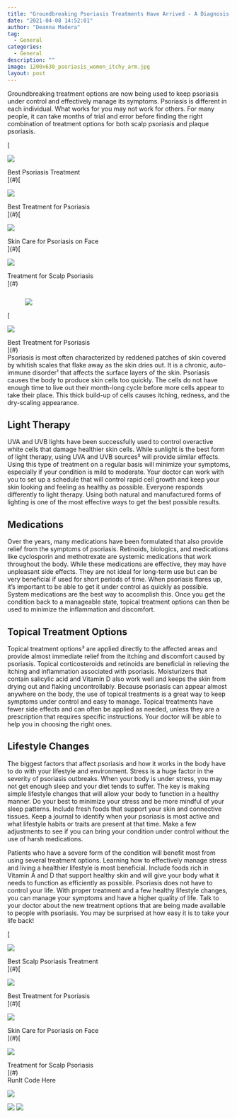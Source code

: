 ```yaml
---
title: "Groundbreaking Psoriasis Treatments Have Arrived - A Diagnosis Is No Longer The End Of The World"
date: "2021-04-08 14:52:01"
author: "Deanna Madera"
tag:
  - General
categories:
  - General
description: ""
image: 1200x630_psoriasis_women_itchy_arm.jpg
layout: post
---
```


Groundbreaking treatment options are now being used to keep psoriasis under control and effectively manage its symptoms. Psoriasis is different in each individual. What works for you may not work for others. For many people, it can take months of trial and error before finding the right combination of treatment options for both scalp psoriasis and plaque psoriasis.

<div class="cta-btn-wrap" data-mobile-sponsoredads="no">

[<div class="cta-imagecover">

![](/posts/1080x1080_psoriasis_scalpcream.jpg)</div><div class="cta-textcover">Best Psoriasis Treatment</div>](#)[<div class="cta-imagecover">

![](/posts/1080x1080_psoriasis_elbow_applyincream.jpg)</div><div class="cta-textcover">Best Treatment for Psoriasis <city></city></div>](#)[<div class="cta-imagecover">

![](/posts/1080x1080_psoriasis_laserface.jpg)</div><div class="cta-textcover">Skin Care for Psoriasis on Face</div>](#)[<div class="cta-imagecover">

![](/posts/1080x1080_psoriasis_dandruffscalp.jpg)</div><div class="cta-textcover">Treatment for Scalp Psoriasis</div>](#)</div><figure class="wp-block-image size-large" style="margin-top:25px">[![](/posts/1200x630_psoriasis_women_itchy_arm.jpg)](/posts/1200x630_psoriasis_women_itchy_arm.jpg)</figure><div class="mobile-cta-wrap"><div class="cta-btn-wrap" data-mobile-sponsoredads="yes">[<div class="cta-imagecover">

![](/posts/1080x1080_psoriasis_elbow_applyincream.jpg)</div><div class="cta-textcover">Best Treatment for Psoriasis <city></city></div>](#)</div>Psoriasis is most often characterized by reddened patches of skin covered by whitish scales that flake away as the skin dries out. It is a chronic, auto-immune disorder¹ that affects the surface layers of the skin. Psoriasis causes the body to produce skin cells too quickly. The cells do not have enough time to live out their month-long cycle before more cells appear to take their place. This thick build-up of cells causes itching, redness, and the dry-scaling appearance.

## Light Therapy

UVA and UVB lights have been successfully used to control overactive white cells that damage healthier skin cells. While sunlight is the best form of light therapy, using UVA and UVB sources² will provide similar effects. Using this type of treatment on a regular basis will minimize your symptoms, especially if your condition is mild to moderate. Your doctor can work with you to set up a schedule that will control rapid cell growth and keep your skin looking and feeling as healthy as possible. Everyone responds differently to light therapy. Using both natural and manufactured forms of lighting is one of the most effective ways to get the best possible results.

## Medications

Over the years, many medications have been formulated that also provide relief from the symptoms of psoriasis. Retinoids, biologics, and medications like cyclosporin and methotrexate are systemic medications that work throughout the body. While these medications are effective, they may have unpleasant side effects. They are not ideal for long-term use but can be very beneficial if used for short periods of time. When psoriasis flares up, it’s important to be able to get it under control as quickly as possible. System medications are the best way to accomplish this. Once you get the condition back to a manageable state, topical treatment options can then be used to minimize the inflammation and discomfort.

## Topical Treatment Options

Topical treatment options³ are applied directly to the affected areas and provide almost immediate relief from the itching and discomfort caused by psoriasis. Topical corticosteroids and retinoids are beneficial in relieving the itching and inflammation associated with psoriasis. Moisturizers that contain salicylic acid and Vitamin D also work well and keeps the skin from drying out and flaking uncontrollably. Because psoriasis can appear almost anywhere on the body, the use of topical treatments is a great way to keep symptoms under control and easy to manage. Topical treatments have fewer side effects and can often be applied as needed, unless they are a prescription that requires specific instructions. Your doctor will be able to help you in choosing the right ones.

## Lifestyle Changes

The biggest factors that affect psoriasis and how it works in the body have to do with your lifestyle and environment. Stress is a huge factor in the severity of psoriasis outbreaks. When your body is under stress, you may not get enough sleep and your diet tends to suffer. The key is making simple lifestyle changes that will allow your body to function in a healthy manner. Do your best to minimize your stress and be more mindful of your sleep patterns. Include fresh foods that support your skin and connective tissues. Keep a journal to identify when your psoriasis is most active and what lifestyle habits or traits are present at that time. Make a few adjustments to see if you can bring your condition under control without the use of harsh medications.

</div>Patients who have a severe form of the condition will benefit most from using several treatment options. Learning how to effectively manage stress and living a healthier lifestyle is most beneficial. Include foods rich in Vitamin A and D that support healthy skin and will give your body what it needs to function as efficiently as possible. Psoriasis does not have to control your life. With proper treatment and a few healthy lifestyle changes, you can manage your symptoms and have a higher quality of life. Talk to your doctor about the new treatment options that are being made available to people with psoriasis. You may be surprised at how easy it is to take your life back!

<div class="cta-btn-wrap" data-mobile-sponsoredads="no">

[<div class="cta-imagefull">

![](/posts/1200x627_psoriasis_scalpcream-300x157.jpg)</div><div class="cta-textfull">Best Scalp Psoriasis Treatment</div>](#)[<div class="cta-imagefull">

![](/posts/1200x630_psoriasis_elbow_applyincream-300x157.jpg)</div><div class="cta-textfull">Best Treatment for Psoriasis <city></city></div>](#)[<div class="cta-imagefull">

![](/posts/1200x627_psoriasislaserface-300x157.jpg)</div><div class="cta-textfull">Skin Care for Psoriasis on Face</div>](#)[<div class="cta-imagefull">

![](/posts/1200x627_psoriasis_dandruffscalp-300x157.jpg)</div><div class="cta-textfull">Treatment for Scalp Psoriasis</div>](#)</div><div class="ad-hide">RunIt Code Here</div> <script>
!function(f,b,e,v,n,t,s){if(f.fbq)return;n=f.fbq=function(){n.callMethod?
n.callMethod.apply(n,arguments):n.queue.push(arguments)};if(!f.\_fbq)f.\_fbq=n;
n.push=n;n.loaded=!0;n.version='2.0';n.queue=[];t=b.createElement(e);t.async=!0;
t.src=v;s=b.getElementsByTagName(e)[0];s.parentNode.insertBefore(t,s)}(window,
document,'script','https://connect.facebook.net/en_US/fbevents.js');
fbq('init', '531314677258366'); // Insert your pixel ID here.
fbq('track', 'PageView');
</script> <noscript>

![](https://www.facebook.com/tr?id=531314677258366&ev=PageView&noscript=1)</noscript> <script>
!function(f,b,e,v,n,t,s){if(f.fbq)return;n=f.fbq=function(){n.callMethod?
n.callMethod.apply(n,arguments):n.queue.push(arguments)};if(!f.\_fbq)f.\_fbq=n;
n.push=n;n.loaded=!0;n.version='2.0';n.queue=[];t=b.createElement(e);t.async=!0;
t.src=v;s=b.getElementsByTagName(e)[0];s.parentNode.insertBefore(t,s)}(window,
document,'script','https://connect.facebook.net/en_US/fbevents.js');
fbq('init', '438385429848061'); // Insert your pixel ID here.
fbq('track', 'PageView');
</script> <noscript>

![](https://www.facebook.com/tr?id=438385429848061&ev=PageView&noscript=1)</noscript> <script type="application/javascript">(function(w,d,t,r,u){w[u]=w[u]||[];w[u].push({'projectId':'10000','properties':{'pixelId':'10029827'}});var s=d.createElement(t);s.src=r;s.async=true;s.onload=s.onreadystatechange=function(){var y,rs=this.readyState,c=w[u];if(rs&&rs!="complete"&&rs!="loaded"){return}try{y=YAHOO.ywa.I13N.fireBeacon;w[u]=[];w[u].push=function(p){y([p])};y(c)}catch(e){}};var scr=d.getElementsByTagName(t)[0],par=scr.parentNode;par.insertBefore(s,scr)})(window,document,"script","https://s.yimg.com/wi/ytc.js","dotq");</script> <script type="text/javascript">
window.\_tfa = window.\_tfa || [];
window.\_tfa.push({notify: 'event', name: 'page_view', id: 1087586});
!function (t, f, a, x) {
if (!document.getElementById(x)) {
t.async = 1;t.src = a;t.id=x;f.parentNode.insertBefore(t, f);
}
}(document.createElement('script'),
document.getElementsByTagName('script')[0],
'//cdn.taboola.com/libtrc/unip/1087586/tfa.js',
'tb_tfa_script');
</script> <noscript> ![](//trc.taboola.com/1087586/log/3/unip?en=page_view) </noscript> <script>
fbq('track', 'ViewContent', {
currency: 'USD'
});
</script> <script type="text/javascript">
function runIt() {
fbq('track', 'AddToCart', {
currency: 'USD',
content_name: 'psoriasis'
});

        window.dotq = window.dotq || [];
        window.dotq.push(
        {
            'projectId': '10000',
            'properties': {
                'pixelId': '10029827',
                'qstrings': {
                    'et': 'custom',
                    'ea': 'click',
                    'ec': 'addtocart',
                    'el': 'psoriasis'
                }
        } } );
    _tfa.push({notify: 'event', name: 'add_to_cart', id: 1087586});
    }

</script>
